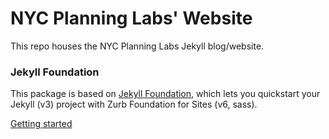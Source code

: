 # NYC Planning Labs' Website

This repo houses the NYC Planning Labs Jekyll blog/website.

### Jekyll Foundation

This package is based on [Jekyll Foundation](https://github.com/core77/jekyll-foundation/), which lets you quickstart your Jekyll (v3) project with Zurb Foundation for Sites (v6, sass).

[Getting started](https://github.com/core77/jekyll-foundation/wiki/Getting-started)
